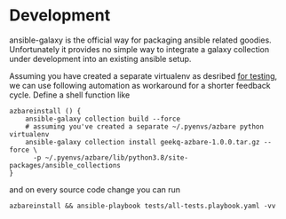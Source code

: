# Development

ansible-galaxy is the official way for packaging ansible related
goodies. Unfortunately it provides no simple way to integrate a galaxy
collection under development into an existing ansible setup.

Assuming you have created a separate virtualenv as desribed
[for testing](../tests/README.md), we can use following automation as
workaround for a shorter feedback cycle. Define a shell function like

```
azbareinstall () {
    ansible-galaxy collection build --force
    # assuming you've created a separate ~/.pyenvs/azbare python virtualenv
    ansible-galaxy collection install geekq-azbare-1.0.0.tar.gz --force \
      -p ~/.pyenvs/azbare/lib/python3.8/site-packages/ansible_collections
}
```

and on every source code change you can run

```
azbareinstall && ansible-playbook tests/all-tests.playbook.yaml -vv
```
